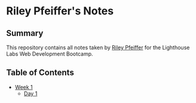 # Riley Pfeiffer's Notes
## Summary

This repository contains all notes taken by [Riley Pfeiffer](https://github.com/rileypfeiffer) for the Lighthouse Labs Web Development Bootcamp.

## Table of Contents
* [Week 1](/Week_1)
  * [Day 1](/Week_1/Day_1)
